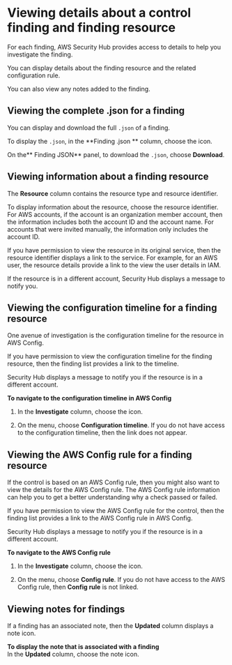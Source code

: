 # Viewing details about a control finding and finding resource<a name="control-finding-resource-details"></a>

For each finding, AWS Security Hub provides access to details to help you investigate the finding\.

You can display details about the finding resource and the related configuration rule\.

You can also view any notes added to the finding\.

## Viewing the complete \.json for a finding<a name="control-finding-json"></a>

You can display and download the full `.json` of a finding\.

To display the `.json`, in the **Finding \.json ** column, choose the icon\.

On the** Finding JSON** panel, to download the `.json`, choose **Download**\.

## Viewing information about a finding resource<a name="control-finding-resource"></a>

The **Resource** column contains the resource type and resource identifier\.

To display information about the resource, choose the resource identifier\. For AWS accounts, if the account is an organization member account, then the information includes both the account ID and the account name\. For accounts that were invited manually, the information only includes the account ID\.

If you have permission to view the resource in its original service, then the resource identifier displays a link to the service\. For example, for an AWS user, the resource details provide a link to the view the user details in IAM\.

If the resource is in a different account, Security Hub displays a message to notify you\.

## Viewing the configuration timeline for a finding resource<a name="control-finding-config-timeline"></a>

One avenue of investigation is the configuration timeline for the resource in AWS Config\.

If you have permission to view the configuration timeline for the finding resource, then the finding list provides a link to the timeline\.

Security Hub displays a message to notify you if the resource is in a different account\.

**To navigate to the configuration timeline in AWS Config**

1. In the **Investigate** column, choose the icon\.

1. On the menu, choose **Configuration timeline**\. If you do not have access to the configuration timeline, then the link does not appear\.

## Viewing the AWS Config rule for a finding resource<a name="control-finding-view-config-rule"></a>

If the control is based on an AWS Config rule, then you might also want to view the details for the AWS Config rule\. The AWS Config rule information can help you to get a better understanding why a check passed or failed\.

If you have permission to view the AWS Config rule for the control, then the finding list provides a link to the AWS Config rule in AWS Config\.

Security Hub displays a message to notify you if the resource is in a different account\.

**To navigate to the AWS Config rule**

1. In the **Investigate** column, choose the icon\.

1. On the menu, choose **Config rule**\. If you do not have access to the AWS Config rule, then **Config rule** is not linked\.

## Viewing notes for findings<a name="control-finding-view-note"></a>

If a finding has an associated note, then the **Updated** column displays a note icon\.

**To display the note that is associated with a finding**  
In the **Updated** column, choose the note icon\.